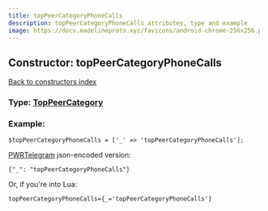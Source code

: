 ```yaml
---
title: topPeerCategoryPhoneCalls
description: topPeerCategoryPhoneCalls attributes, type and example
image: https://docs.madelineproto.xyz/favicons/android-chrome-256x256.png
---
```

## Constructor: topPeerCategoryPhoneCalls  
[Back to constructors index](index.md)






### Type: [TopPeerCategory](../types/TopPeerCategory.md)


### Example:

```
$topPeerCategoryPhoneCalls = ['_' => 'topPeerCategoryPhoneCalls'];
```  

[PWRTelegram](https://pwrtelegram.xyz) json-encoded version:

```
{"_": "topPeerCategoryPhoneCalls"}
```


Or, if you're into Lua:  


```
topPeerCategoryPhoneCalls={_='topPeerCategoryPhoneCalls'}

```


